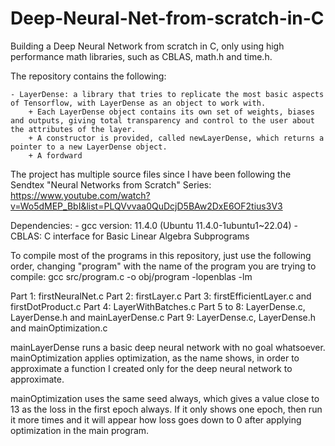 # Deep-Neural-Net-from-scratch-in-C
Building a Deep Neural Network from scratch in C, only using high performance math libraries, such as CBLAS, math.h and time.h.

The repository contains the following:  

	- LayerDense: a library that tries to replicate the most basic aspects of Tensorflow, with LayerDense as an object to work with.
 		+ Each LayerDense object contains its own set of weights, biases and outputs, giving total transparency and control to the user about the attributes of the layer.
   		+ A constructor is provided, called newLayerDense, which returns a pointer to a new LayerDense object.
	 	+ A fordward

The project has multiple source files since I have been following the Sendtex "Neural Networks from Scratch" Series:
https://www.youtube.com/watch?v=Wo5dMEP_BbI&list=PLQVvvaa0QuDcjD5BAw2DxE6OF2tius3V3

Dependencies:
	- gcc version: 11.4.0 (Ubuntu 11.4.0-1ubuntu1~22.04)
	- CBLAS: C interface for Basic Linear Algebra Subprograms

To compile most of the programs in this repository, just use the following order, changing "program" with the name of the program you are trying to compile:
gcc src/program.c -o obj/program -lopenblas -lm

Part 1: firstNeuralNet.c
Part 2: firstLayer.c
Part 3: firstEfficientLayer.c and firstDotProduct.c
Part 4: LayerWithBatches.c
Part 5 to 8: LayerDense.c, LayerDense.h and mainLayerDense.c
Part 9: LayerDense.c, LayerDense.h and mainOptimization.c

mainLayerDense runs a basic deep neural network with no goal whatsoever. mainOptimization applies optimization, as the name shows, in order to approximate a function I created only for the deep neural network to approximate.

mainOptimization uses the same seed always, which gives a value close to 13 as the loss in the first epoch always. If it only shows one epoch, then run it more times and it will appear how loss goes down to 0 after applying optimization in the main program.


